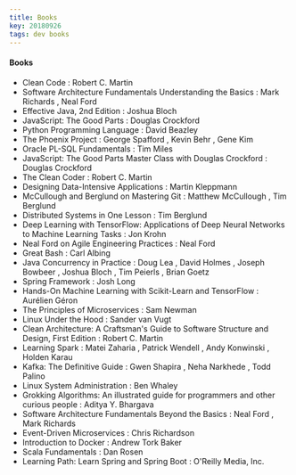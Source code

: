 ```yaml
---
title: Books
key: 20180926
tags: dev books
---
```


#### Books
 - Clean Code :  Robert C. Martin
 - Software Architecture Fundamentals Understanding the Basics : Mark Richards , Neal Ford
 - Effective Java, 2nd Edition : Joshua Bloch
 - JavaScript: The Good Parts : Douglas Crockford
 - Python Programming Language : David Beazley
 - The Phoenix Project : George Spafford , Kevin Behr , Gene Kim
 - Oracle PL-SQL Fundamentals : Tim Miles
 - JavaScript: The Good Parts Master Class with Douglas Crockford : Douglas Crockford
 - The Clean Coder : Robert C. Martin
 - Designing Data-Intensive Applications :  Martin Kleppmann
 - McCullough and Berglund on Mastering Git : Matthew McCullough , Tim Berglund
 - Distributed Systems in One Lesson : Tim Berglund
 - Deep Learning with TensorFlow: Applications of Deep Neural Networks to Machine Learning Tasks : Jon Krohn
 - Neal Ford on Agile Engineering Practices : Neal Ford
 - Great Bash : Carl Albing
 - Java Concurrency in Practice : Doug Lea , David Holmes , Joseph Bowbeer , Joshua Bloch , Tim Peierls , Brian Goetz
 - Spring Framework :  Josh Long
 - Hands-On Machine Learning with Scikit-Learn and TensorFlow : Aurélien Géron
 - The Principles of Microservices :  Sam Newman
 - Linux Under the Hood : Sander van Vugt
 - Clean Architecture: A Craftsman's Guide to Software Structure and Design, First Edition : Robert C. Martin
 - Learning Spark : Matei Zaharia , Patrick Wendell , Andy Konwinski , Holden Karau
 - Kafka: The Definitive Guide :  Gwen Shapira , Neha Narkhede , Todd Palino
 - Linux System Administration : Ben Whaley
 - Grokking Algorithms: An illustrated guide for programmers and other curious people : Aditya Y. Bhargava
 - Software Architecture Fundamentals Beyond the Basics : Neal Ford , Mark Richards
 - Event-Driven Microservices :  Chris Richardson
 - Introduction to Docker : Andrew Tork Baker
 - Scala Fundamentals :  Dan Rosen
 - Learning Path: Learn Spring and Spring Boot :  O'Reilly Media, Inc.

